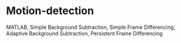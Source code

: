 # Motion-detection
MATLAB, Simple Background Subtraction, Simple Frame Differencing, Adaptive Background Subtraction, Persistent Frame Differencing
